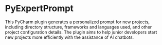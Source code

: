 # PyExpertPrompt
This PyCharm plugin generates a personalized prompt for new projects, including directory structure, frameworks and languages used, and other project configuration details. The plugin aims to help junior developers start new projects more efficiently with the assistance of AI chatbots.
